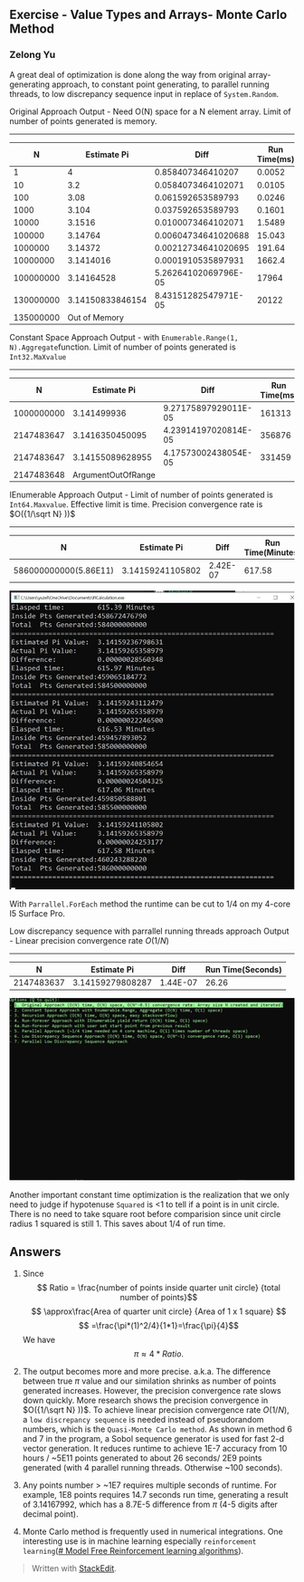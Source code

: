 ﻿## Exercise - Value Types and Arrays- Monte Carlo Method
### Zelong Yu

A great deal of optimization is done along the way from original array-generating approach, to constant point generating, to parallel running threads, to low discrepancy sequence input in replace of `System.Random`. 

Original Approach Output - Need O(N) space for a N element array. Limit of number of points generated is memory. 
_________________________
|N        |  Estimate Pi | Diff    | Run Time(ms)|
|---------|--------------| -----   | ----|
|1|4|0.858407346410207|0.0052|
|10|3.2| 0.0584073464102071|0.0105 |
|100| 3.08| 0.061592653589793|0.0246|
|1000|3.104| 0.037592653589793| 0.1601 |
|10000|3.1516|0.0100073464102071| 1.5489 |
|100000|3.14764|0.00604734641020688| 15.043|
|1000000|3.14372|0.00212734641020695| 191.64|
|10000000| 3.1414016| 0.0001910535897931| 1662.4 |
|100000000|3.14164528 | 5.26264102069796E-05| 17964|
|130000000|3.14150833846154|  8.43151282547971E-05 |20122|
|135000000|Out of Memory|

Constant Space Approach Output - with `Enumerable.Range(1, N).Aggregate`function. Limit of number of points generated is `Int32.MaXvalue` 
_________________________
|N        |  Estimate Pi | Diff    | Run Time(ms)|
|---------|--------------| -----   | ----|
|1000000000|3.141499936|9.27175897929011E-05|161313|
|2147483647|3.1416350450095|4.23914197020814E-05 |  356876|
|2147483647|3.14155089628955| 4.17573002438054E-05| 331459|
|2147483648|ArgumentOutOfRange|

IEnumerable Approach Output - Limit of number of points generated is `Int64.Maxvalue`. Effective limit is time.  Precision convergence rate is  $O({1/\sqrt N} ))$
_________________________
|N        |  Estimate Pi | Diff    | Run Time(Minutes)|
|---------|--------------| -----   | ----|
|586000000000(5.86E11)|3.14159241105802|2.42E-07|617.58|
![Alt text](SupportingDocsAndPics/EnumerableApproach_10Hr.jpg?raw=true "IEnumerable Approach After 10 hours run")

With `Parrallel.ForEach` method the runtime can be cut to 1/4 on my 4-core I5 Surface Pro.

Low discrepancy sequence with parrallel running threads approach Output - Linear precision convergence rate $O(1/N)$
_________________________
|N        |  Estimate Pi | Diff    | Run Time(Seconds)|
|---------|--------------| -----   | ----|
|2147483637|3.14159279808287|1.44E-07|26.26|

![Alt text](SupportingDocsAndPics/ParallelSobolSequence.gif?raw=true "Parallel Running Low discrepancy sequence Approach")

Another important constant time optimization is the realization that we only need to judge if hypotenuse `Squared` is <1 to tell if a point is in unit circle. There is no need to take square root before comparision since unit circle radius 1 squared is still 1. This saves about 1/4 of run time. 

Answers
--------------
1.  Since
$$
  Ratio = \frac{number of points inside quarter unit circle} {total number of points}$$
 $$ \approx\frac{Area of quarter unit circle} {Area of 1 x 1 square} $$
 $$ =\frac{\pi*(1)^2/4}{1*1}=\frac{\pi}{4}$$
 We have $$\pi \approx 4 * Ratio.$$
2. The output becomes more and more precise. a.k.a. The difference between true $\pi$ value and our similation shrinks as number of points generated increases. However, the precision convergence rate slows down quickly. More research shows the precision convergence in $O({1/\sqrt N} ))$. To achieve linear precision convergence rate $O(1/N)$, a `low discrepancy sequence` is needed instead of pseudorandom numbers, which is the `Quasi-Monte Carlo method`.
As shown in method 6 and 7 in the program, a Sobol sequence generator is used for fast 2-d vector generation. It reduces runtime to achieve 1E-7 accuracy from 10 hours / ~5E11 points generated to about 26 seconds/ 2E9 points generated (with 4 parallel running threads. Otherwise ~100 seconds).

3. Any points number > ~1E7 requires multiple seconds of runtime. For example, 1E8 points requires 14.7 seconds run time, generating a result of 3.14167992, which has a 8.7E-5 difference from $\pi$ (4-5 digits after decimal point).

4.  Monte Carlo method is frequently used in numerical integrations. One interesting use is in machine learning especially `reinforcement learning`([# Model Free Reinforcement learning algorithms](https://medium.com/deep-math-machine-learning-ai/ch-12-1-model-free-reinforcement-learning-algorithms-monte-carlo-sarsa-q-learning-65267cb8d1b4)).



> Written with [StackEdit](https://stackedit.io/).
